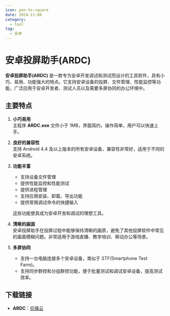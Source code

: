 ```yaml
---
icon: pen-to-square
date: 2024-11-08
category:
  - tool
tag:
  - 安卓
---
```


# 安卓投屏助手(ARDC)

**安卓投屏助手(ARDC)** 是一款专为安卓开发调试和测试而设计的工具软件，具有小巧、易用、功能强大的特点。它支持安卓设备的投屏、文件管理、性能监控等功能，广泛应用于安卓开发者、测试人员以及需要多屏协同的办公环境中。

## 主要特点

1. **小巧易用**  
   主程序 **ARDC.exe** 文件小于 1MB，界面简约，操作简单，用户可以快速上手。

2. **良好的兼容性**  
   支持 Android 4.4 及以上版本的所有安卓设备，兼容性非常好，适用于不同的安卓系统。

3. **功能丰富**  
   - 支持设备文件管理  
   - 提供性能监控和性能测试  
   - 提供进程管理  
   - 支持应用安装、卸载、导出功能  
   - 提供常用调试命令的快捷输入  
   
   这些功能使其成为安卓开发和调试的理想工具。

4. **清晰的画面**  
   安卓投屏助手在投屏过程中能够保持清晰的画质，避免了其他投屏软件中常见的画面模糊问题。非常适用于游戏直播、教学培训、移动办公等场景。

5. **多屏协同**  
   - 支持一台电脑连接多个安卓设备，类似于 STF(Smartphone Test Farm)。  
   - 支持同步群控和分组群控功能，便于批量测试和调试安卓设备，提高测试效率。

## 下载链接

- **ARDC**：[抗揍云](https://dlsoft.lanzoux.com/s/ardc)
